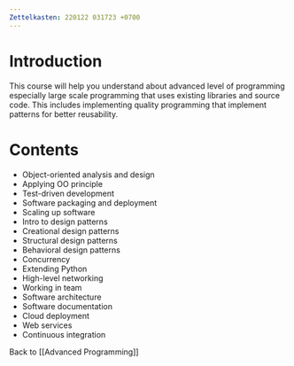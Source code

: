 ```yaml
---
Zettelkasten: 220122 031723 +0700
---
```

# Introduction
This course will help you understand about advanced level of programming especially large scale programming that uses existing libraries and source code. This includes implementing quality programming that implement patterns for better reusability.

# Contents
* Object-oriented analysis and design
* Applying OO principle
* Test-driven development
* Software packaging and deployment
* Scaling up software
* Intro to design patterns
* Creational design patterns
* Structural design patterns
* Behavioral design patterns
* Concurrency
* Extending Python
* High-level networking
* Working in team
* Software architecture
* Software documentation
* Cloud deployment
* Web services
* Continuous integration

Back to [[Advanced Programming]]